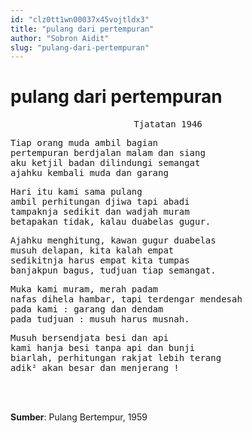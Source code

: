 ```yaml
---
id: "clz0tt1wn00037x45vojtldx3"
title: "pulang dari pertempuran"
author: "Sobron Aidit"
slug: "pulang-dari-pertempuran"
---
```


# pulang dari pertempuran

<pre align="center">
Tjatatan 1946
</pre>
<pre>
Tiap orang muda ambil bagian
pertempuran berdjalan malam dan siang
aku ketjil badan dilindungi semangat
ajahku kembali muda dan garang
</pre>
<pre>
Hari itu kami sama pulang
ambil perhitungan djiwa tapi abadi
tampaknja sedikit dan wadjah muram
betapakan tidak, kalau duabelas gugur.
</pre>
<pre>
Ajahku menghitung, kawan gugur duabelas
musuh delapan, kita kalah empat
sedikitnja harus empat kita tumpas
banjakpun bagus, tudjuan tiap semangat.
</pre>
<pre>
Muka kami muram, merah padam
nafas dihela hambar, tapi terdengar mendesah
pada kami : garang dan dendam
pada tudjuan : musuh harus musnah.
</pre>
<pre>
Musuh bersendjata besi dan api
kami hanja besi tanpa api dan bunji
biarlah, perhitungan rakjat lebih terang
adik² akan besar dan menjerang !
</pre>
<br/><br/>

**Sumber**: Pulang Bertempur, 1959

